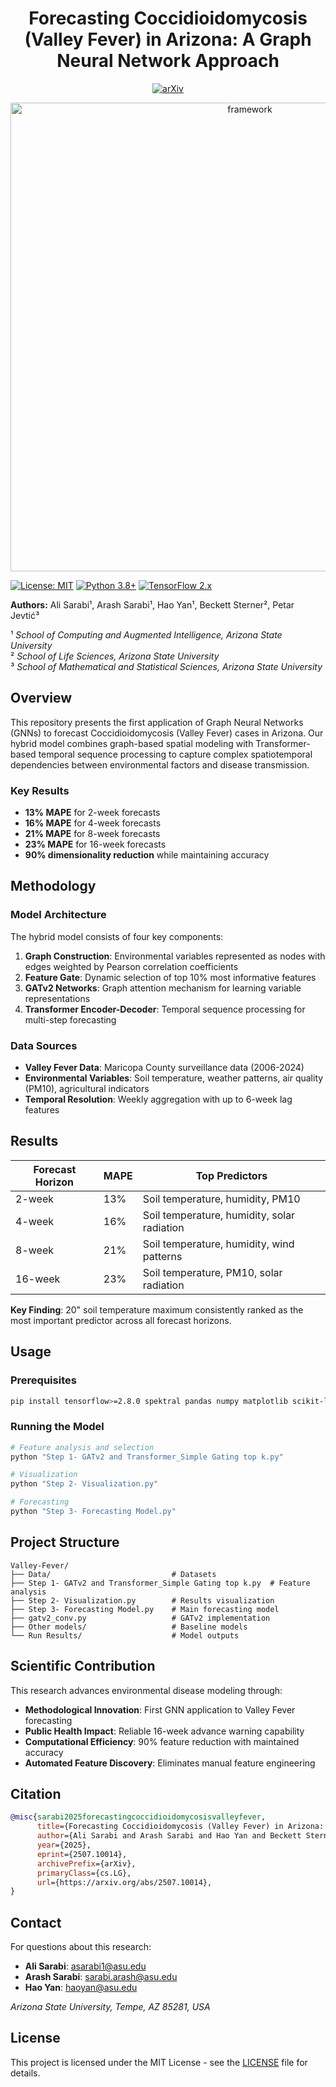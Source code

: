 
<div align="center">

# Forecasting Coccidioidomycosis (Valley Fever) in Arizona: A Graph Neural Network Approach

[![arXiv](https://img.shields.io/badge/arXiv-2507.10014-b31b1b)](https://arxiv.org/abs/2507.10014)

<img width="750" alt="framework" src="misc/flowchart.jpg">

</div>

[![License: MIT](https://img.shields.io/badge/License-MIT-yellow.svg)](https://opensource.org/licenses/MIT)
[![Python 3.8+](https://img.shields.io/badge/python-3.8+-blue.svg)](https://www.python.org/downloads/)
[![TensorFlow 2.x](https://img.shields.io/badge/TensorFlow-2.x-orange.svg)](https://tensorflow.org/)

**Authors:** Ali Sarabi¹, Arash Sarabi¹, Hao Yan¹, Beckett Sterner², Petar Jevtić³

¹ *School of Computing and Augmented Intelligence, Arizona State University*  
² *School of Life Sciences, Arizona State University*  
³ *School of Mathematical and Statistical Sciences, Arizona State University*

## Overview

This repository presents the first application of Graph Neural Networks (GNNs) to forecast Coccidioidomycosis (Valley Fever) cases in Arizona. Our hybrid model combines graph-based spatial modeling with Transformer-based temporal sequence processing to capture complex spatiotemporal dependencies between environmental factors and disease transmission.

### Key Results
- **13% MAPE** for 2-week forecasts
- **16% MAPE** for 4-week forecasts  
- **21% MAPE** for 8-week forecasts
- **23% MAPE** for 16-week forecasts
- **90% dimensionality reduction** while maintaining accuracy

## Methodology

### Model Architecture

The hybrid model consists of four key components:

1. **Graph Construction**: Environmental variables represented as nodes with edges weighted by Pearson correlation coefficients
2. **Feature Gate**: Dynamic selection of top 10% most informative features
3. **GATv2 Networks**: Graph attention mechanism for learning variable representations
4. **Transformer Encoder-Decoder**: Temporal sequence processing for multi-step forecasting

### Data Sources

- **Valley Fever Data**: Maricopa County surveillance data (2006-2024)
- **Environmental Variables**: Soil temperature, weather patterns, air quality (PM10), agricultural indicators
- **Temporal Resolution**: Weekly aggregation with up to 6-week lag features

## Results

| Forecast Horizon | MAPE | Top Predictors |
|------------------|------|----------------|
| 2-week | 13% | Soil temperature, humidity, PM10 |
| 4-week | 16% | Soil temperature, humidity, solar radiation |
| 8-week | 21% | Soil temperature, humidity, wind patterns |
| 16-week | 23% | Soil temperature, PM10, solar radiation |

**Key Finding**: 20" soil temperature maximum consistently ranked as the most important predictor across all forecast horizons.

## Usage

### Prerequisites
```bash
pip install tensorflow>=2.8.0 spektral pandas numpy matplotlib scikit-learn openpyxl
```

### Running the Model
```bash
# Feature analysis and selection
python "Step 1- GATv2 and Transformer_Simple Gating top k.py"

# Visualization
python "Step 2- Visualization.py"

# Forecasting
python "Step 3- Forecasting Model.py"
```

## Project Structure

```
Valley-Fever/
├── Data/                           # Datasets
├── Step 1- GATv2 and Transformer_Simple Gating top k.py  # Feature analysis
├── Step 2- Visualization.py        # Results visualization
├── Step 3- Forecasting Model.py    # Main forecasting model
├── gatv2_conv.py                   # GATv2 implementation
├── Other models/                   # Baseline models
└── Run Results/                    # Model outputs
```

## Scientific Contribution

This research advances environmental disease modeling through:

- **Methodological Innovation**: First GNN application to Valley Fever forecasting
- **Public Health Impact**: Reliable 16-week advance warning capability
- **Computational Efficiency**: 90% feature reduction with maintained accuracy
- **Automated Feature Discovery**: Eliminates manual feature engineering

## Citation

```bibtex
@misc{sarabi2025forecastingcoccidioidomycosisvalleyfever,
      title={Forecasting Coccidioidomycosis (Valley Fever) in Arizona: A Graph Neural Network Approach}, 
      author={Ali Sarabi and Arash Sarabi and Hao Yan and Beckett Sterner and Petar Jevtić},
      year={2025},
      eprint={2507.10014},
      archivePrefix={arXiv},
      primaryClass={cs.LG},
      url={https://arxiv.org/abs/2507.10014}, 
}
```

## Contact

For questions about this research:
- **Ali Sarabi**: asarabi1@asu.edu
- **Arash Sarabi**: sarabi.arash@asu.edu
- **Hao Yan**: haoyan@asu.edu

*Arizona State University, Tempe, AZ 85281, USA*

## License

This project is licensed under the MIT License - see the [LICENSE](LICENSE) file for details. 
